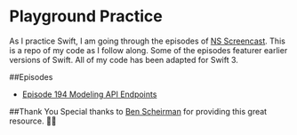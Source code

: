 # Playground Practice

As I practice Swift, I am going through the episodes of [NS Screencast](http://nsscreencast.com/about). This is a repo of my code as I follow along. Some of the episodes featurer earlier versions of Swift. All of my code has been adapted for Swift 3.

##Episodes
* [Episode 194 Modeling API Endpoints](http://nsscreencast.com/episodes/194-modeling-api-endpoints) 

##Thank You
Special thanks to [Ben Scheirman](https://twitter.com/subdigital) for providing this great resource. 👍🏼
